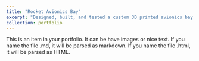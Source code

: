 ```yaml
---
title: "Rocket Avionics Bay"
excerpt: "Designed, built, and tested a custom 3D printed avionics bay and parachute release system for a L1 and L2 rocket<br/><img src='/images/500x300.png'>"
collection: portfolio
---
```


This is an item in your portfolio. It can be have images or nice text. If you name the file .md, it will be parsed as markdown. If you name the file .html, it will be parsed as HTML. 

